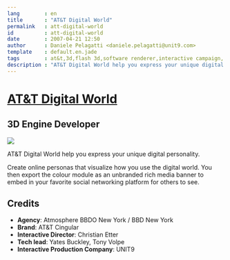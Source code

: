 ```yaml
---
lang        : en
title       : "AT&T Digital World"
permalink   : att-digital-world
id          : att-digital-world
date        : 2007-04-21 12:50
author      : Daniele Pelagatti <daniele.pelagatti@unit9.com>
template    : default.en.jade
tags        : at&t,3d,flash 3d,software renderer,interactive campaign, digital experience
description : "AT&T Digital World help you express your unique digital personality."
---
```


# [AT&T Digital World](#) #
## 3D Engine Developer ##

![](#{base}/img/att-digitalworld.jpg) 

AT&T Digital World help you express your unique digital personality. 

Create online personas that visualize how you use the digital world. You then export the colour module as an unbranded rich media banner to embed in your favorite social networking platform for others to see.

## Credits ##

 * **Agency**: Atmosphere BBDO New York / BBD New York 
 * **Brand**: AT&T Cingular 
 * **Interactive Director**: Christian Etter 
 * **Tech lead**: Yates Buckley, Tony Volpe 
 * **Interactive Production Company**: UNIT9

